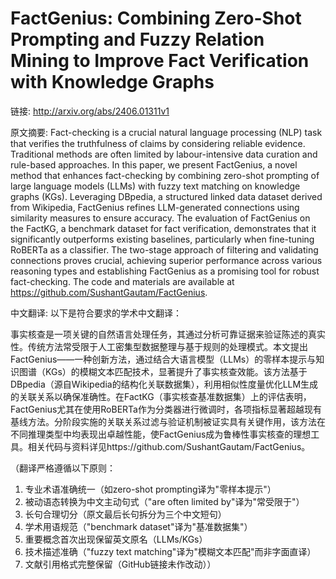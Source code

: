# FactGenius: Combining Zero-Shot Prompting and Fuzzy Relation Mining to Improve Fact Verification with Knowledge Graphs

链接: http://arxiv.org/abs/2406.01311v1

原文摘要:
Fact-checking is a crucial natural language processing (NLP) task that
verifies the truthfulness of claims by considering reliable evidence.
Traditional methods are often limited by labour-intensive data curation and
rule-based approaches. In this paper, we present FactGenius, a novel method
that enhances fact-checking by combining zero-shot prompting of large language
models (LLMs) with fuzzy text matching on knowledge graphs (KGs). Leveraging
DBpedia, a structured linked data dataset derived from Wikipedia, FactGenius
refines LLM-generated connections using similarity measures to ensure accuracy.
The evaluation of FactGenius on the FactKG, a benchmark dataset for fact
verification, demonstrates that it significantly outperforms existing
baselines, particularly when fine-tuning RoBERTa as a classifier. The two-stage
approach of filtering and validating connections proves crucial, achieving
superior performance across various reasoning types and establishing FactGenius
as a promising tool for robust fact-checking. The code and materials are
available at https://github.com/SushantGautam/FactGenius.

中文翻译:
以下是符合要求的学术中文翻译：

事实核查是一项关键的自然语言处理任务，其通过分析可靠证据来验证陈述的真实性。传统方法常受限于人工密集型数据整理与基于规则的处理模式。本文提出FactGenius——一种创新方法，通过结合大语言模型（LLMs）的零样本提示与知识图谱（KGs）的模糊文本匹配技术，显著提升了事实核查效能。该方法基于DBpedia（源自Wikipedia的结构化关联数据集），利用相似性度量优化LLM生成的关联关系以确保准确性。在FactKG（事实核查基准数据集）上的评估表明，FactGenius尤其在使用RoBERTa作为分类器进行微调时，各项指标显著超越现有基线方法。分阶段实施的关联关系过滤与验证机制被证实具有关键作用，该方法在不同推理类型中均表现出卓越性能，使FactGenius成为鲁棒性事实核查的理想工具。相关代码与资料详见https://github.com/SushantGautam/FactGenius。

（翻译严格遵循以下原则：
1. 专业术语准确统一（如zero-shot prompting译为"零样本提示"）
2. 被动语态转换为中文主动句式（"are often limited by"译为"常受限于"）
3. 长句合理切分（原文最后长句拆分为三个中文短句）
4. 学术用语规范（"benchmark dataset"译为"基准数据集"）
5. 重要概念首次出现保留英文原名（LLMs/KGs）
6. 技术描述准确（"fuzzy text matching"译为"模糊文本匹配"而非字面直译）
7. 文献引用格式完整保留（GitHub链接未作改动））
